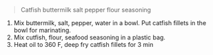 > Catfish buttermilk salt pepper flour seasoning

1. Mix buttermilk, salt, pepper, water in a bowl. Put catfish fillets in the bowl for marinating.
2. Mix cutfish, flour, seafood seasoning in a plastic bag.
3. Heat oil to 360 F, deep fry catfish fillets for 3 min